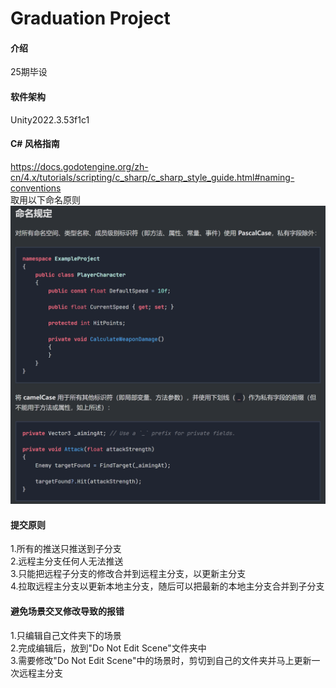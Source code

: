 # Graduation Project

#### 介绍
25期毕设

#### 软件架构
Unity2022.3.53f1c1

#### C# 风格指南
https://docs.godotengine.org/zh-cn/4.x/tutorials/scripting/c_sharp/c_sharp_style_guide.html#naming-conventions<br>
取用以下命名原则<br>
![输入图片说明](principle.png)

#### 提交原则
1.所有的推送只推送到子分支<br>
2.远程主分支任何人无法推送<br>
3.只能把远程子分支的修改合并到远程主分支，以更新主分支<br>
4.拉取远程主分支以更新本地主分支，随后可以把最新的本地主分支合并到子分支<br>


#### 避免场景交叉修改导致的报错
1.只编辑自己文件夹下的场景<br>
2.完成编辑后，放到"Do Not Edit Scene"文件夹中<br>
3.需要修改"Do Not Edit Scene"中的场景时，剪切到自己的文件夹并马上更新一次远程主分支